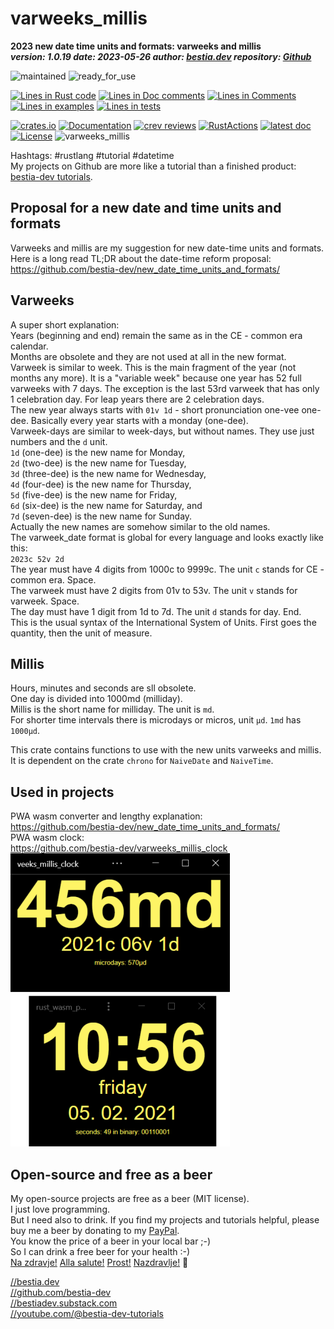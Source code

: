 # varweeks_millis

[//]: # (auto_cargo_toml_to_md start)

**2023 new date time units and formats: varweeks and millis**  
***version: 1.0.19 date: 2023-05-26 author: [bestia.dev](https://bestia.dev) repository: [Github](https://github.com/bestia-dev/varweeks_millis)***  

[//]: # (auto_cargo_toml_to_md end)

 ![maintained](https://img.shields.io/badge/maintained-green)
 ![ready_for_use](https://img.shields.io/badge/ready_for_use-green)

[//]: # (auto_lines_of_code start)
[![Lines in Rust code](https://img.shields.io/badge/Lines_in_Rust-181-green.svg)](https://github.com/bestia-dev/varweeks_millis/)
[![Lines in Doc comments](https://img.shields.io/badge/Lines_in_Doc_comments-236-blue.svg)](https://github.com/bestia-dev/varweeks_millis/)
[![Lines in Comments](https://img.shields.io/badge/Lines_in_comments-29-purple.svg)](https://github.com/bestia-dev/varweeks_millis/)
[![Lines in examples](https://img.shields.io/badge/Lines_in_examples-0-yellow.svg)](https://github.com/bestia-dev/varweeks_millis/)
[![Lines in tests](https://img.shields.io/badge/Lines_in_tests-100-orange.svg)](https://github.com/bestia-dev/varweeks_millis/)

[//]: # (auto_lines_of_code end)

 [![crates.io](https://img.shields.io/crates/v/varweeks_millis.svg)](https://crates.io/crates/varweeks_millis)
 [![Documentation](https://docs.rs/varweeks_millis/badge.svg)](https://docs.rs/varweeks_millis/)
 [![crev reviews](https://web.crev.dev/rust-reviews/badge/crev_count/varweeks_millis.svg)](https://web.crev.dev/rust-reviews/crate/varweeks_millis/)
 [![RustActions](https://github.com/bestia-dev/varweeks_millis/workflows/rust/badge.svg)](https://github.com/bestia-dev/varweeks_millis/)
 [![latest doc](https://img.shields.io/badge/latest_docs-GitHub-orange.svg)](https://bestia-dev.github.io/varweeks_millis/varweeks_millis/index.html)
 [![License](https://img.shields.io/badge/license-MIT-blue.svg)](https://github.com/bestia-dev/varweeks_millis/blob/master/LICENSE)
 ![varweeks_millis](https://bestia.dev/webpage_hit_counter/get_svg_image/763950777.svg)

Hashtags: #rustlang #tutorial #datetime  
My projects on Github are more like a tutorial than a finished product: [bestia-dev tutorials](https://github.com/bestia-dev/tutorials_rust_wasm).

## Proposal for a new date and time units and formats

Varweeks and millis are my suggestion for new date-time units and formats.  
Here is a long read TL;DR about the date-time reform proposal:  
<https://github.com/bestia-dev/new_date_time_units_and_formats/>

## Varweeks

A super short explanation:  
Years (beginning and end) remain the same as in the CE - common era calendar.  
Months are obsolete and they are not used at all in the new format.  
Varweek is similar to week. This is the main fragment of the year (not months any more). It is a "variable week" because one year has 52 full varweeks with 7 days. The exception is the last 53rd varweek that has only 1 celebration day. For leap years there are 2 celebration days.  
The new year always starts with `01v 1d` - short pronunciation one-vee one-dee. Basically every year starts with a monday (one-dee).  
Varweek-days are similar to week-days, but without names. They use just numbers and the `d` unit.  
`1d` (one-dee) is the new name for Monday,  
`2d` (two-dee) is the new name for Tuesday,  
`3d` (three-dee) is the new name for Wednesday,  
`4d` (four-dee) is the new name for Thursday,  
`5d` (five-dee) is the new name for Friday,  
`6d` (six-dee) is the new name for Saturday, and  
`7d` (seven-dee) is the new name for Sunday.  
Actually the new names are somehow similar to the old names.  
The varweek_date format is global for every language and looks exactly like this:  
`2023c 52v 2d`  
The year must have 4 digits from 1000c to 9999c. The unit `c` stands for CE - common era. Space.  
The varweek must have 2 digits from 01v to 53v. The unit `v` stands for varweek. Space.  
The day must have 1 digit from 1d to 7d. The unit `d` stands for day. End.  
This is the usual syntax of the International System of Units. First goes the quantity, then the unit of measure.  

## Millis

Hours, minutes and seconds are sll obsolete.  
One day is divided into 1000md (milliday).  
Millis is the short name for milliday. The unit is `md`.  
For shorter time intervals there is microdays or micros, unit `μd`. `1md` has `1000μd`.  

This crate contains functions to use with the new units varweeks and millis.  
It is dependent on the crate `chrono` for `NaiveDate` and `NaiveTime`.  

## Used in projects

PWA wasm converter and lengthy explanation:  
<https://github.com/bestia-dev/new_date_time_units_and_formats/>  
PWA wasm clock:  
<https://github.com/bestia-dev/varweeks_millis_clock>  
![screenshot](https://github.com/bestia-dev/varweeks_millis_clock/raw/main/images/compare_clocks.png)

## Open-source and free as a beer

My open-source projects are free as a beer (MIT license).  
I just love programming.  
But I need also to drink. If you find my projects and tutorials helpful, please buy me a beer by donating to my [PayPal](https://paypal.me/LucianoBestia).  
You know the price of a beer in your local bar ;-)  
So I can drink a free beer for your health :-)  
[Na zdravje!](https://translate.google.com/?hl=en&sl=sl&tl=en&text=Na%20zdravje&op=translate) [Alla salute!](https://dictionary.cambridge.org/dictionary/italian-english/alla-salute) [Prost!](https://dictionary.cambridge.org/dictionary/german-english/prost) [Nazdravlje!](https://matadornetwork.com/nights/how-to-say-cheers-in-50-languages/) 🍻

[//bestia.dev](https://bestia.dev)  
[//github.com/bestia-dev](https://github.com/bestia-dev)  
[//bestiadev.substack.com](https://bestiadev.substack.com)  
[//youtube.com/@bestia-dev-tutorials](https://youtube.com/@bestia-dev-tutorials)  
